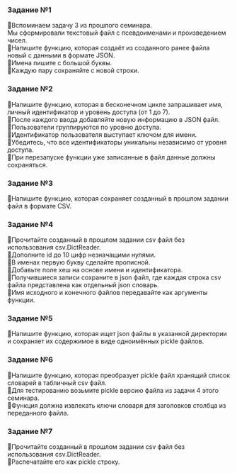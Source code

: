 ### Задание №1  
📌Вспоминаем задачу 3 из прошлого семинара.  
Мы сформировали текстовый файл с псевдоименами и произведением чисел.  
📌Напишите функцию, которая создаёт из созданного ранее файла новый с данными в формате JSON.   
📌Имена пишите с большой буквы.  
📌Каждую пару сохраняйте с новой строки.  


### Задание №2  
📌Напишите функцию, которая в бесконечном цикле запрашивает имя, личный идентификатор и уровень доступа (от 1 до 7).  
📌После каждого ввода добавляйте новую информацию в JSON файл.  
📌Пользователи группируются по уровню доступа.  
📌Идентификатор пользователя выступает ключом для имени.  
📌Убедитесь, что все идентификаторы уникальны независимо от уровня доступа.  
📌При перезапуске функции уже записанные в файл данные должны сохраняться.  

### Задание №3  
📌Напишите функцию, которая сохраняет созданный в прошлом задании файл в формате CSV.  

### Задание №4  
📌Прочитайте созданный в прошлом задании csv файл без использования csv.DictReader.  
📌Дополните id до 10 цифр незначащими нулями.  
📌В именах первую букву сделайте прописной.  
📌Добавьте поле хеш на основе имени и идентификатора.  
📌Получившиеся записи сохраните в json файл, где каждая строка csv файла представлена как отдельный json словарь.  
📌Имя исходного и конечного файлов передавайте как аргументы функции.  


### Задание №5  
📌Напишите функцию, которая ищет json файлы в указанной директории и 
сохраняет их содержимое в виде одноимённых pickle файлов.  

### Задание №6  
📌Напишите функцию, которая преобразует pickle файл хранящий список словарей в табличный csv файл.    
📌Для тестированию возьмите pickle версию файла из задачи 4 этого семинара.  
📌Функция должна извлекать ключи словаря для заголовков столбца из переданного файла.

### Задание №7  
📌Прочитайте созданный в прошлом задании csv файл без использования csv.DictReader.  
📌Распечатайте его как pickle строку.  
